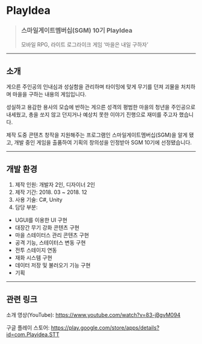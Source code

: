 # PlayIdea
>### 스마일게이트멤버십(SGM) 10기 PlayIdea
>
>모바일 RPG, 라이트 로그라이크 게임 ‘마을은 내일 구하자’
---
## 소개
게으른 주인공의 인내심과 성실함을 관리하며 타이밍에 맞게 무기를 던져 괴물을 처치하며 마을을 구하는 내용의 게임입니다.

성실하고 용감한 용사의 모습에 반하는 게으른 성격의 평범한 마을의 청년을 주인공으로 내세웠고, 총을 쏘지 않고 던지거나 예상치 못한 이야기 진행으로 재미를 주고자 했습니다.

제작 도중 콘텐츠 창작을 지원해주는 프로그램인 스마일게이트멤버십(SGM)을 알게 됐고, 개발 중인 게임을 출품하여 기획의 창의성을 인정받아 SGM 10기에 선정됐습니다.

---

## 개발 환경
1. 제작 인원: 개발자 2인, 디자이너 2인
2. 제작 기간: 2018. 03 ~ 2018. 12
3. 사용 기술: C#, Unity
4. 담당 부분:
- UGUI를 이용한 UI 구현
- 대장간 무기 강화 콘텐츠 구현
- 마을 스테이터스 관리 콘텐츠 구현
- 공격 기능, 스테이터스 변동 구현
- 전투 스테이지 연동
- 재화 시스템 구현
- 데이터 저장 및 불러오기 기능 구현
- 기획

---

## 관련 링크

소개 영상(YouTube): https://www.youtube.com/watch?v=83-jBgvM094

구글 플레이 스토어: https://play.google.com/store/apps/details?id=com.Playidea.STT
